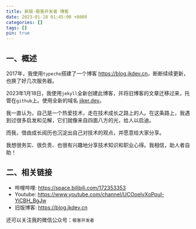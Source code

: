 ```yaml
---
title: 新版-极客开发者 博客
date: 2023-01-18 01:45:00 +0800
categories: []
tags: []
pin: true
---
```


## 一、概述

2017年，我使用`typecho`搭建了一个博客 <https://blog.jkdev.cn>，断断续续更新，也换了好几次服务器。

2023年1月18日，我使用`jekyll`全新创建此博客，并将旧博客的文章迁移过来，托管在`github`上。使用全新的域名 [jiker.dev](https://jiker.dev)。

我一直认为，自己是一个热爱技术，走在技术成长之路上的人。在这条路上，我遇到过很多启发和见解，它们就像来自四面八方的光，给人以启迪。

而我，借由成长阅历也沉淀出自己对技术的观点，并愿意给大家分享。

我想很务实、很负责、也很有兴趣地分享技术知识和职业心得。我相信，助人者自助！

## 二、相关链接

- 哔哩哔哩: <https://space.bilibili.com/172353353>
- Youtube: <https://www.youtube.com/channel/UCOoeIvXoPpuI-YiCBH_BgJw>
- 旧版博客: <https://blog.jkdev.cn>

还可以关注我的微信公众号：`极客开发者`
